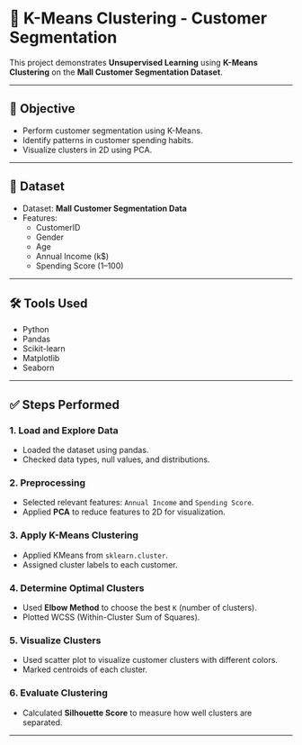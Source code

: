 # 🧠 K-Means Clustering - Customer Segmentation

This project demonstrates **Unsupervised Learning** using **K-Means Clustering** on the **Mall Customer Segmentation Dataset**.

---

## 🎯 Objective

- Perform customer segmentation using K-Means.
- Identify patterns in customer spending habits.
- Visualize clusters in 2D using PCA.

---

## 📁 Dataset

- Dataset: **Mall Customer Segmentation Data**
- Features:
  - CustomerID
  - Gender
  - Age
  - Annual Income (k$)
  - Spending Score (1–100)

---

## 🛠 Tools Used

- Python
- Pandas
- Scikit-learn
- Matplotlib
- Seaborn

---

## ✅ Steps Performed

### 1. Load and Explore Data
- Loaded the dataset using pandas.
- Checked data types, null values, and distributions.

### 2. Preprocessing
- Selected relevant features: `Annual Income` and `Spending Score`.
- Applied **PCA** to reduce features to 2D for visualization.

### 3. Apply K-Means Clustering
- Applied KMeans from `sklearn.cluster`.
- Assigned cluster labels to each customer.

### 4. Determine Optimal Clusters
- Used **Elbow Method** to choose the best `K` (number of clusters).
- Plotted WCSS (Within-Cluster Sum of Squares).

### 5. Visualize Clusters
- Used scatter plot to visualize customer clusters with different colors.
- Marked centroids of each cluster.

### 6. Evaluate Clustering
- Calculated **Silhouette Score** to measure how well clusters are separated.

---
